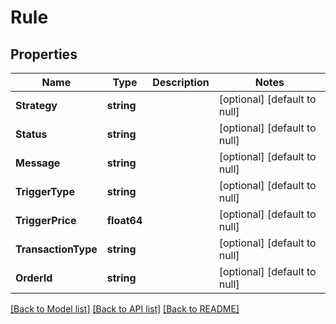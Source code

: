 # Rule

## Properties
Name | Type | Description | Notes
------------ | ------------- | ------------- | -------------
**Strategy** | **string** |  | [optional] [default to null]
**Status** | **string** |  | [optional] [default to null]
**Message** | **string** |  | [optional] [default to null]
**TriggerType** | **string** |  | [optional] [default to null]
**TriggerPrice** | **float64** |  | [optional] [default to null]
**TransactionType** | **string** |  | [optional] [default to null]
**OrderId** | **string** |  | [optional] [default to null]

[[Back to Model list]](../README.md#documentation-for-models) [[Back to API list]](../README.md#documentation-for-api-endpoints) [[Back to README]](../README.md)

